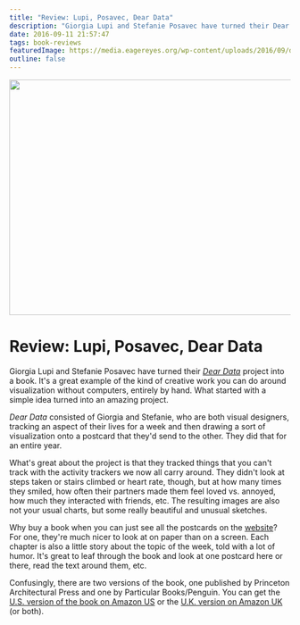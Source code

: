 ```yaml
---
title: "Review: Lupi, Posavec, Dear Data"
description: "Giorgia Lupi and Stefanie Posavec have turned their Dear Data project into a book. It's a great example of the kind of creative work you can do around visualization without computers, entirely by hand. What started with a simple idea turned into an amazing project."
date: 2016-09-11 21:57:47
tags: book-reviews
featuredImage: https://media.eagereyes.org/wp-content/uploads/2016/09/dear-data-book-teaser.jpg
outline: false
---
```


<p align="center"><img src="https://media.eagereyes.org/wp-content/uploads/2016/09/dear-data-book-teaser.jpg" width="682" height="422" /></p>

# Review: Lupi, Posavec, Dear Data

Giorgia Lupi and Stefanie Posavec have turned their <em><a href="http://www.dear-data.com/">Dear Data</a></em> project into a book. It's a great example of the kind of creative work you can do around visualization without computers, entirely by hand. What started with a simple idea turned into an amazing project.

<em>Dear Data</em> consisted of Giorgia and Stefanie, who are both visual designers, tracking an aspect of their lives for a week and then drawing a sort of visualization onto a postcard that they'd send to the other. They did that for an entire year.

What's great about the project is that they tracked things that you can't track with the activity trackers we now all carry around. They didn't look at steps taken or stairs climbed or heart rate, though, but at how many times they smiled, how often their partners made them feel loved vs. annoyed, how much they interacted with friends, etc. The resulting images are also not your usual charts, but some really beautiful and unusual sketches.

Why buy a book when you can just see all the postcards on the <a href="http://www.dear-data.com/">website</a>? For one, they're much nicer to look at on paper than on a screen. Each chapter is also a little story about the topic of the week, told with a lot of humor. It's great to leaf through the book and look at one postcard here or there, read the text around them, etc.

Confusingly, there are two versions of the book, one published by Princeton Architectural Press and one by Particular Books/Penguin. You can get the <a href="https://www.amazon.com/Dear-Data-Giorgia-Lupi/dp/1616895322/ref=sr_1_1?ie=UTF8&amp;qid=1473658730&amp;sr=8-1&amp;keywords=dear+data">U.S. version of the book on Amazon US</a> or the <a href="https://www.amazon.co.uk/Dear-Data-Giorgia-Stefanie-Posavec/dp/1846149061">U.K. version on Amazon UK</a> (or both).


<PostedBy />


